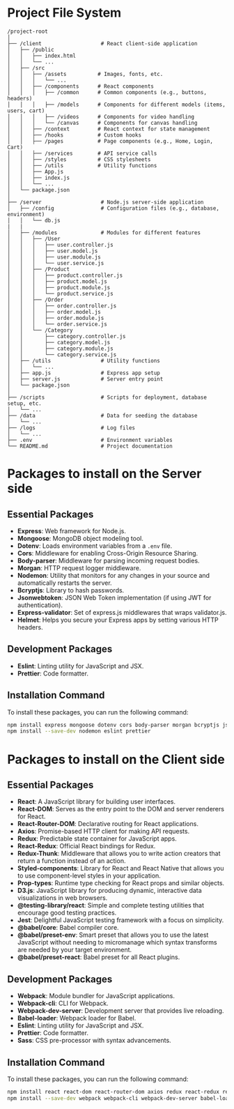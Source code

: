 # Project File System

```
/project-root
│
├── /client                   # React client-side application
│   ├── /public
│   │   ├── index.html
│   │   └── ...
│   ├── /src
│   │   ├── /assets          # Images, fonts, etc.
│   │   │   └── ...
│   │   ├── /components      # React components
│   │   │   ├── /common      # Common components (e.g., buttons, headers)
│   │   │   ├── /models      # Components for different models (items, users, cart)
│   │   │   ├── /videos      # Components for video handling
│   │   │   └── /canvas      # Components for canvas handling
│   │   ├── /context         # React context for state management
│   │   ├── /hooks           # Custom hooks
│   │   ├── /pages           # Page components (e.g., Home, Login, Cart)
│   │   ├── /services        # API service calls
│   │   ├── /styles          # CSS stylesheets
│   │   ├── /utils           # Utility functions
│   │   ├── App.js
│   │   ├── index.js
│   │   └── ...
│   └── package.json
│
├── /server                   # Node.js server-side application
│   ├── /config               # Configuration files (e.g., database, environment)
│   │   └── db.js
|   |
│   ├── /modules              # Modules for different features
│   │   ├── /User
│   │   │   ├── user.controller.js
│   │   │   ├── user.model.js
│   │   │   ├── user.module.js
│   │   │   └── user.service.js
│   │   ├── /Product
│   │   │   ├── product.controller.js
│   │   │   ├── product.model.js
│   │   │   ├── product.module.js
│   │   │   └── product.service.js
│   │   ├── /Order
│   │   │   ├── order.controller.js
│   │   │   ├── order.model.js
│   │   │   ├── order.module.js
│   │   │   └── order.service.js
│   │   └── /Category
│   │       ├── category.controller.js
│   │       ├── category.model.js
│   │       ├── category.module.js
│   │       └── category.service.js
│   ├── /utils                # Utility functions
│   │   └── ...
│   ├── app.js                # Express app setup
│   ├── server.js             # Server entry point
│   └── package.json
│
├── /scripts                  # Scripts for deployment, database setup, etc.
│   └── ...
├── /data                     # Data for seeding the database
│   └── ...
├── /logs                     # Log files
│   └── ...
├── .env                      # Environment variables
└── README.md                 # Project documentation
```

# Packages to install on the Server side

## Essential Packages

- **Express**: Web framework for Node.js.
- **Mongoose**: MongoDB object modeling tool.
- **Dotenv**: Loads environment variables from a `.env` file.
- **Cors**: Middleware for enabling Cross-Origin Resource Sharing.
- **Body-parser**: Middleware for parsing incoming request bodies.
- **Morgan**: HTTP request logger middleware.
- **Nodemon**: Utility that monitors for any changes in your source and automatically restarts the server.
- **Bcryptjs**: Library to hash passwords.
- **Jsonwebtoken**: JSON Web Token implementation (if using JWT for authentication).
- **Express-validator**: Set of express.js middlewares that wraps validator.js.
- **Helmet**: Helps you secure your Express apps by setting various HTTP headers.

## Development Packages

- **Eslint**: Linting utility for JavaScript and JSX.
- **Prettier**: Code formatter.

## Installation Command

To install these packages, you can run the following command:

```sh
npm install express mongoose dotenv cors body-parser morgan bcryptjs jsonwebtoken express-validator helmet
npm install --save-dev nodemon eslint prettier
```

# Packages to install on the Client side

## Essential Packages

- **React**: A JavaScript library for building user interfaces.
- **React-DOM**: Serves as the entry point to the DOM and server renderers for React.
- **React-Router-DOM**: Declarative routing for React applications.
- **Axios**: Promise-based HTTP client for making API requests.
- **Redux**: Predictable state container for JavaScript apps.
- **React-Redux**: Official React bindings for Redux.
- **Redux-Thunk**: Middleware that allows you to write action creators that return a function instead of an action.
- **Styled-components**: Library for React and React Native that allows you to use component-level styles in your application.
- **Prop-types**: Runtime type checking for React props and similar objects.
- **D3.js**: JavaScript library for producing dynamic, interactive data visualizations in web browsers.
- **@testing-library/react**: Simple and complete testing utilities that encourage good testing practices.
- **Jest**: Delightful JavaScript testing framework with a focus on simplicity.
- **@babel/core**: Babel compiler core.
- **@babel/preset-env**: Smart preset that allows you to use the latest JavaScript without needing to micromanage which syntax transforms are needed by your target environment.
- **@babel/preset-react**: Babel preset for all React plugins.

## Development Packages

- **Webpack**: Module bundler for JavaScript applications.
- **Webpack-cli**: CLI for Webpack.
- **Webpack-dev-server**: Development server that provides live reloading.
- **Babel-loader**: Webpack loader for Babel.
- **Eslint**: Linting utility for JavaScript and JSX.
- **Prettier**: Code formatter.
- **Sass**: CSS pre-processor with syntax advancements.

## Installation Command

To install these packages, you can run the following command:

```sh
npm install react react-dom react-router-dom axios redux react-redux redux-thunk styled-components prop-types d3 @testing-library/react jest @babel/core @babel/preset-env @babel/preset-react
npm install --save-dev webpack webpack-cli webpack-dev-server babel-loader eslint prettier sass
```
